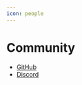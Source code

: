 ```yaml
---
icon: people
---
```

# Community

* [GitHub](https://github.com/factor-finance)
* [Discord](https://discord.gg/ETE7ksP8Fd)
